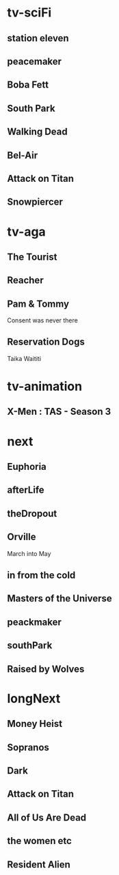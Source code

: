 # tv-sciFi
## station eleven
## peacemaker
## Boba Fett
## South Park
## Walking Dead
## Bel-Air
## Attack on Titan
## Snowpiercer



# tv-aga 
## The Tourist
## Reacher
## Pam & Tommy
Consent was never there
## Reservation Dogs 
Taika Waititi



# tv-animation 
## X-Men : TAS - Season 3


# next
## Euphoria
## afterLife
## theDropout
## Orville
March into May

## in from the cold
## Masters of the Universe
## peackmaker
## southPark

## Raised by Wolves

# longNext
## Money Heist
## Sopranos
## Dark 
## Attack on Titan
## All of Us Are Dead
## the women etc
## Resident Alien
